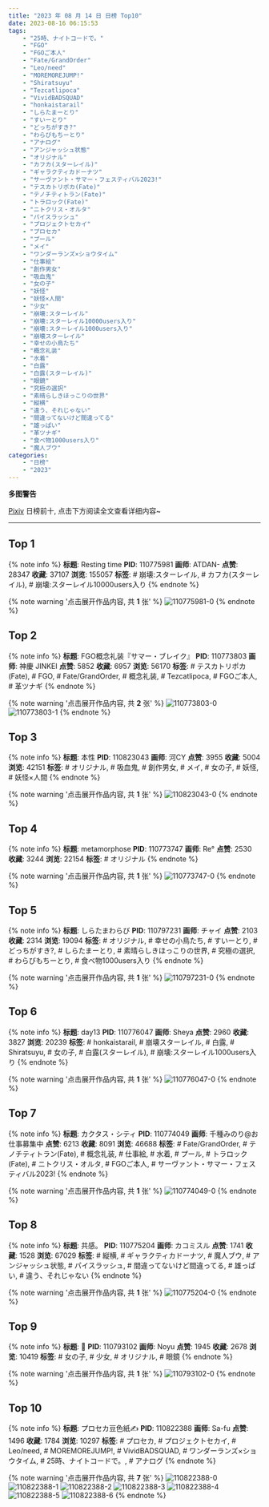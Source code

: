 ```yaml
---
title: "2023 年 08 月 14 日 日榜 Top10"
date: 2023-08-16 06:15:53
tags:
    - "25時、ナイトコードで。"
    - "FGO"
    - "FGOご本人"
    - "Fate/GrandOrder"
    - "Leo/need"
    - "MOREMOREJUMP!"
    - "Shiratsuyu"
    - "Tezcatlipoca"
    - "VividBADSQUAD"
    - "honkaistarail"
    - "しらたまーとり"
    - "すいーとり"
    - "どっちがすき?"
    - "わらびもちーとり"
    - "アナログ"
    - "アンジャッシュ状態"
    - "オリジナル"
    - "カフカ(スターレイル)"
    - "ギャラクティカドーナツ"
    - "サーヴァント・サマー・フェスティバル2023!"
    - "テスカトリポカ(Fate)"
    - "テノチティトラン(Fate)"
    - "トラロック(Fate)"
    - "ニトクリス・オルタ"
    - "パイスラッシュ"
    - "プロジェクトセカイ"
    - "プロセカ"
    - "プール"
    - "メイ"
    - "ワンダーランズ×ショウタイム"
    - "仕事絵"
    - "創作男女"
    - "吸血鬼"
    - "女の子"
    - "妖怪"
    - "妖怪×人間"
    - "少女"
    - "崩壊:スターレイル"
    - "崩壊:スターレイル10000users入り"
    - "崩壊:スターレイル1000users入り"
    - "崩壊スターレイル"
    - "幸せの小鳥たち"
    - "概念礼装"
    - "水着"
    - "白露"
    - "白露(スターレイル)"
    - "眼鏡"
    - "究極の選択"
    - "素晴らしきほっこりの世界"
    - "縦横"
    - "違う、それじゃない"
    - "間違ってないけど間違ってる"
    - "雄っぱい"
    - "革ツナギ"
    - "食べ物1000users入り"
    - "魔人ブウ"
categories:
    - "日榜"
    - "2023"
---
```


<i class="fa fa-triangle-exclamation"></i>**多图警告**<i class="fa fa-triangle-exclamation"></i>

[Pixiv](https://www.pixiv.net/) 日榜前十, 点击下方阅读全文查看详细内容~

<!-- more -->

---

## Top 1

{% note info %}
**标题**: Resting time
**PID**: 110775981 **画师**: ATDAN-
**点赞**: 28347 **收藏**: 37107 **浏览**: 155057
**标签**: # 崩壊:スターレイル, # カフカ(スターレイル), # 崩壊:スターレイル10000users入り
{% endnote %}

{% note warning '点击展开作品内容, 共 **1** 张' %}
![110775981-0](https://i.pixiv.re/img-original/img/2023/08/13/01/38/30/110775981_p0.jpg)
{% endnote %}

## Top 2

{% note info %}
**标题**: FGO概念礼装『サマー・ブレイク』
**PID**: 110773803 **画师**: 神慶 JINKEI
**点赞**: 5852 **收藏**: 6957 **浏览**: 56170
**标签**: # テスカトリポカ(Fate), # FGO, # Fate/GrandOrder, # 概念礼装, # Tezcatlipoca, # FGOご本人, # 革ツナギ
{% endnote %}

{% note warning '点击展开作品内容, 共 **2** 张' %}
![110773803-0](https://i.pixiv.re/img-original/img/2023/08/13/00/01/16/110773803_p0.png)
![110773803-1](https://i.pixiv.re/img-original/img/2023/08/13/00/01/16/110773803_p1.png)
{% endnote %}

## Top 3

{% note info %}
**标题**: 本性
**PID**: 110823043 **画师**: 河CY
**点赞**: 3955 **收藏**: 5004 **浏览**: 42151
**标签**: # オリジナル, # 吸血鬼, # 創作男女, # メイ, # 女の子, # 妖怪, # 妖怪×人間
{% endnote %}

{% note warning '点击展开作品内容, 共 **1** 张' %}
![110823043-0](https://i.pixiv.re/img-original/img/2023/08/14/17/59/34/110823043_p0.jpg)
{% endnote %}

## Top 4

{% note info %}
**标题**: metamorphose
**PID**: 110773747 **画师**: Re°
**点赞**: 2530 **收藏**: 3244 **浏览**: 22154
**标签**: # オリジナル
{% endnote %}

{% note warning '点击展开作品内容, 共 **1** 张' %}
![110773747-0](https://i.pixiv.re/img-original/img/2023/08/13/00/00/52/110773747_p0.png)
{% endnote %}

## Top 5

{% note info %}
**标题**: しらたまわらび
**PID**: 110797231 **画师**: チャイ
**点赞**: 2103 **收藏**: 2314 **浏览**: 19094
**标签**: # オリジナル, # 幸せの小鳥たち, # すいーとり, # どっちがすき?, # しらたまーとり, # 素晴らしきほっこりの世界, # 究極の選択, # わらびもちーとり, # 食べ物1000users入り
{% endnote %}

{% note warning '点击展开作品内容, 共 **1** 张' %}
![110797231-0](https://i.pixiv.re/img-original/img/2023/08/13/20/30/00/110797231_p0.png)
{% endnote %}

## Top 6

{% note info %}
**标题**: day13
**PID**: 110776047 **画师**: Sheya
**点赞**: 2960 **收藏**: 3827 **浏览**: 20239
**标签**: # honkaistarail, # 崩壊スターレイル, # 白露, # Shiratsuyu, # 女の子, # 白露(スターレイル), # 崩壊:スターレイル1000users入り
{% endnote %}

{% note warning '点击展开作品内容, 共 **1** 张' %}
![110776047-0](https://i.pixiv.re/img-original/img/2023/08/13/01/06/21/110776047_p0.jpg)
{% endnote %}

## Top 7

{% note info %}
**标题**: カクタス・シティ
**PID**: 110774049 **画师**: 千種みのり@お仕事募集中
**点赞**: 6213 **收藏**: 8091 **浏览**: 46688
**标签**: # Fate/GrandOrder, # テノチティトラン(Fate), # 概念礼装, # 仕事絵, # 水着, # プール, # トラロック(Fate), # ニトクリス・オルタ, # FGOご本人, # サーヴァント・サマー・フェスティバル2023!
{% endnote %}

{% note warning '点击展开作品内容, 共 **1** 张' %}
![110774049-0](https://i.pixiv.re/img-original/img/2023/08/13/00/04/54/110774049_p0.jpg)
{% endnote %}

## Top 8

{% note info %}
**标题**: 共感。
**PID**: 110775204 **画师**: カコミスル
**点赞**: 1741 **收藏**: 1528 **浏览**: 67029
**标签**: # 縦横, # ギャラクティカドーナツ, # 魔人ブウ, # アンジャッシュ状態, # パイスラッシュ, # 間違ってないけど間違ってる, # 雄っぱい, # 違う、それじゃない
{% endnote %}

{% note warning '点击展开作品内容, 共 **1** 张' %}
![110775204-0](https://i.pixiv.re/img-original/img/2023/08/13/00/37/13/110775204_p0.jpg)
{% endnote %}

## Top 9

{% note info %}
**标题**: 🍬
**PID**: 110793102 **画师**: Noyu
**点赞**: 1945 **收藏**: 2678 **浏览**: 10419
**标签**: # 女の子, # 少女, # オリジナル, # 眼鏡
{% endnote %}

{% note warning '点击展开作品内容, 共 **1** 张' %}
![110793102-0](https://i.pixiv.re/img-original/img/2023/08/13/18/02/59/110793102_p0.jpg)
{% endnote %}

## Top 10

{% note info %}
**标题**: プロセカ豆色紙✍️
**PID**: 110822388 **画师**: Sa-fu
**点赞**: 1496 **收藏**: 1784 **浏览**: 10297
**标签**: # プロセカ, # プロジェクトセカイ, # Leo/need, # MOREMOREJUMP!, # VividBADSQUAD, # ワンダーランズ×ショウタイム, # 25時、ナイトコードで。, # アナログ
{% endnote %}

{% note warning '点击展开作品内容, 共 **7** 张' %}
![110822388-0](https://i.pixiv.re/img-original/img/2023/08/14/17/30/40/110822388_p0.jpg)
![110822388-1](https://i.pixiv.re/img-original/img/2023/08/14/17/30/40/110822388_p1.jpg)
![110822388-2](https://i.pixiv.re/img-original/img/2023/08/14/17/30/40/110822388_p2.jpg)
![110822388-3](https://i.pixiv.re/img-original/img/2023/08/14/17/30/40/110822388_p3.jpg)
![110822388-4](https://i.pixiv.re/img-original/img/2023/08/14/17/30/40/110822388_p4.jpg)
![110822388-5](https://i.pixiv.re/img-original/img/2023/08/14/17/30/40/110822388_p5.jpg)
![110822388-6](https://i.pixiv.re/img-original/img/2023/08/14/17/30/40/110822388_p6.jpg)
{% endnote %}
